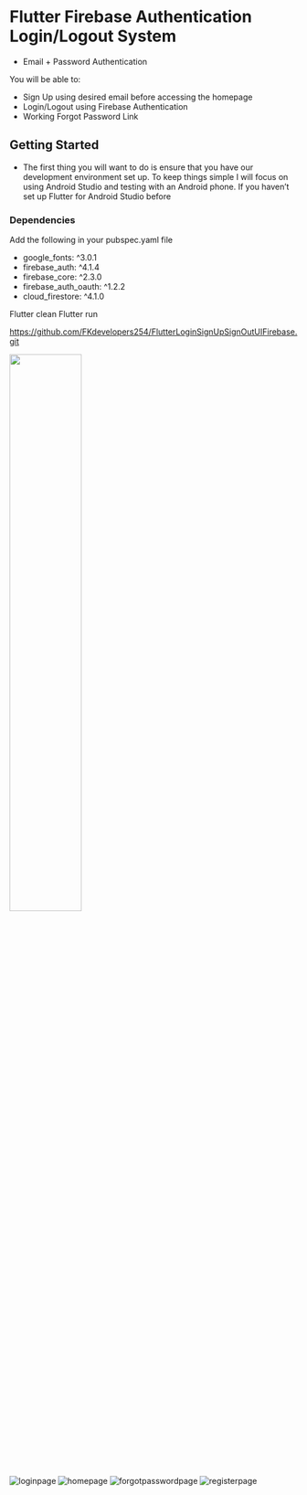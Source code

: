 # Flutter Firebase Authentication Login/Logout System
- Email + Password Authentication

You will be able to:
- Sign Up using desired email before accessing the homepage
- Login/Logout using Firebase Authentication
- Working Forgot Password Link

## Getting Started
- The first thing you will want to do is ensure that you have our development environment set up. To keep things simple I will focus on using Android Studio and testing with an Android phone. If you haven’t set up Flutter for Android Studio before




### Dependencies
Add the following in your  pubspec.yaml file
 - google_fonts: ^3.0.1
 - firebase_auth: ^4.1.4
 - firebase_core: ^2.3.0
 - firebase_auth_oauth: ^1.2.2
 - cloud_firestore: ^4.1.0
  
  
Flutter clean
Flutter run

https://github.com/FKdevelopers254/FlutterLoginSignUpSignOutUIFirebase.git

<img src="https://user-images.githubusercontent.com/65674370/206843057-d8522685-a5c5-44a3-9e3f-3191eacc85f7.jpg" width=50% height=50%>

![loginpage]()
![homepage](https://user-images.githubusercontent.com/65674370/206843058-12e87f3b-e3a6-428f-9db0-0a730986fc4e.jpg)
![forgotpasswordpage](https://user-images.githubusercontent.com/65674370/206843055-f16c5d51-e8a4-4cd2-adb7-839dc8aedc08.jpg) 
![registerpage](https://user-images.githubusercontent.com/65674370/206843059-05415658-69da-4495-b575-5484a8581af6.jpg)
